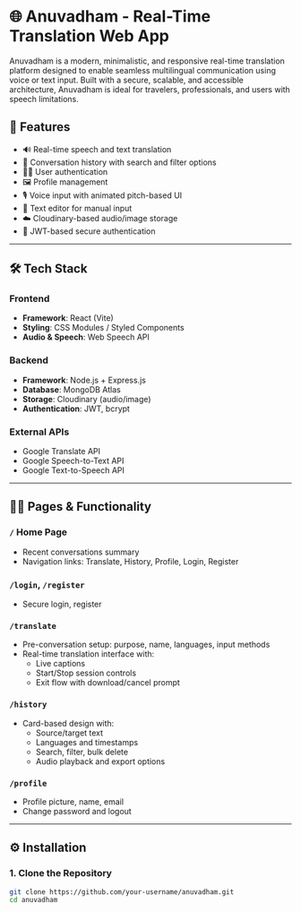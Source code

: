 # 🌐 Anuvadham - Real-Time Translation Web App

Anuvadham is a modern, minimalistic, and responsive real-time translation platform designed to enable seamless multilingual communication using voice or text input. Built with a secure, scalable, and accessible architecture, Anuvadham is ideal for travelers, professionals, and users with speech limitations.

## 🚀 Features

- 🔊 Real-time speech and text translation
- 📂 Conversation history with search and filter options
- 🧑‍💼 User authentication 
- 🖼️ Profile management 
- 🎙️ Voice input with animated pitch-based UI
- 📝 Text editor for manual input
- ☁️ Cloudinary-based audio/image storage
- 🔐 JWT-based secure authentication

---

## 🛠️ Tech Stack

### Frontend
- **Framework**: React (Vite)
- **Styling**: CSS Modules / Styled Components
- **Audio & Speech**: Web Speech API

### Backend
- **Framework**: Node.js + Express.js
- **Database**: MongoDB Atlas
- **Storage**: Cloudinary (audio/image)
- **Authentication**: JWT, bcrypt

### External APIs
- Google Translate API
- Google Speech-to-Text API
- Google Text-to-Speech API

---

## 🧑‍💻 Pages & Functionality

### `/` Home Page
- Recent conversations summary
- Navigation links: Translate, History, Profile, Login, Register

### `/login`, `/register`
- Secure login, register

### `/translate`
- Pre-conversation setup: purpose, name, languages, input methods
- Real-time translation interface with:
  - Live captions
  - Start/Stop session controls
  - Exit flow with download/cancel prompt

### `/history`
- Card-based design with:
  - Source/target text
  - Languages and timestamps
  - Search, filter, bulk delete
  - Audio playback and export options

### `/profile`
- Profile picture, name, email
- Change password and logout

---

## ⚙️ Installation

### 1. Clone the Repository
```bash
git clone https://github.com/your-username/anuvadham.git
cd anuvadham
